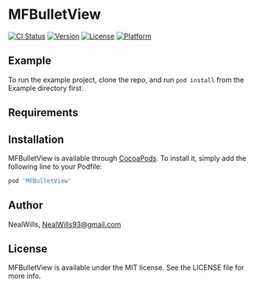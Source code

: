 # MFBulletView

[![CI Status](https://img.shields.io/travis/NealWills/MFBulletView.svg?style=flat)](https://travis-ci.org/NealWills/MFBulletView)
[![Version](https://img.shields.io/cocoapods/v/MFBulletView.svg?style=flat)](https://cocoapods.org/pods/MFBulletView)
[![License](https://img.shields.io/cocoapods/l/MFBulletView.svg?style=flat)](https://cocoapods.org/pods/MFBulletView)
[![Platform](https://img.shields.io/cocoapods/p/MFBulletView.svg?style=flat)](https://cocoapods.org/pods/MFBulletView)

## Example

To run the example project, clone the repo, and run `pod install` from the Example directory first.

## Requirements

## Installation

MFBulletView is available through [CocoaPods](https://cocoapods.org). To install
it, simply add the following line to your Podfile:

```ruby
pod 'MFBulletView'
```

## Author

NealWills, NealWills93@gmail.com

## License

MFBulletView is available under the MIT license. See the LICENSE file for more info.
